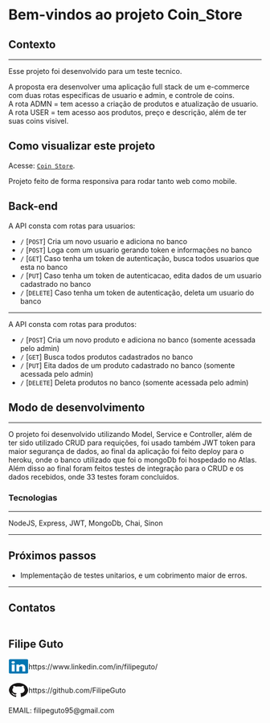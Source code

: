 # Bem-vindos ao projeto Coin_Store

## Contexto

---

Esse projeto foi desenvolvido para um teste tecnico.

A proposta era desenvolver uma aplicação full stack de um e-commerce com duas rotas especificas de usuario e admin, e controle de coins.<br>
A rota ADMN = tem acesso a criação de produtos e atualização de usuario.<br>
A rota USER = tem acesso aos produtos, preço e descrição, além de ter suas coins visivel.

## Como visualizar este projeto

Acesse:  [`Coin Store`](https://deft-moxie-065dae.netlify.app/).

Projeto feito de forma responsiva para rodar tanto web como mobile.


## Back-end

A API consta com rotas para usuarios: 
  * `/` [`POST`] Cria um novo usuario e adiciona no banco
  * `/` [`POST`] Loga com um usuario gerando token e informações no banco
  * `/` [`GET`] Caso tenha um token de autenticação, busca todos usuarios que esta no banco
  * `/` [`PUT`]  Caso tenha um token de autenticacao, edita dados de um usuario cadastrado no banco
  * `/` [`DELETE`] Caso tenha um token de autenticação, deleta um usuario do banco

---

A API consta com rotas para produtos:
  * `/` [`POST`] Cria um novo produto e adiciona no banco (somente acessada pelo admin)
  * `/` [`GET`] Busca todos produtos cadastrados no banco
  * `/` [`PUT`]  Eita dados de um produto cadastrado no banco (somente acessada pelo admin)
  * `/` [`DELETE`] Deleta produtos no banco (somente acessada pelo admin)


## Modo de desenvolvimento

---

O projeto foi desenvolvido utilizando Model, Service e Controller, além de ter sido utilizado CRUD para requições, foi usado também
JWT token para maior segurança de dados, ao final da aplicação foi feito deploy para o heroku, onde o banco utilizado que foi o mongoDb
foi hospedado no Atlas.
Além disso ao final foram feitos testes de integração para o CRUD e os dados recebidos, onde 33 testes foram concluidos.


### Tecnologias

---

NodeJS, Express, JWT, MongoDb, Chai, Sinon

---

## Próximos passos

* Implementação de testes unitarios, e um cobrimento maior de erros.

---

## Contatos

<div style="display: flex; align-items: center; justify-content: space-between;">
  <div>
    <h2>Filipe Guto</h2>
  <div style="display: flex; align-items: center;">
    <img align="center" alt="Linkedin" height="30" width="40" src="https://raw.githubusercontent.com/devicons/devicon/master/icons/linkedin/linkedin-original.svg">https://www.linkedin.com/in/filipeguto/
  </div>
  <br/>
  <div style="display: flex;align-items: center;">
    <img align="center" alt="github" height="30" width="40" src="https://raw.githubusercontent.com/devicons/devicon/master/icons/github/github-original.svg"> https://github.com/FilipeGuto
  </div>
  <br/>
   <div style="display: flex;align-items: center;">
    EMAIL: filipeguto95@gmail.com
  </div>
<br/>
